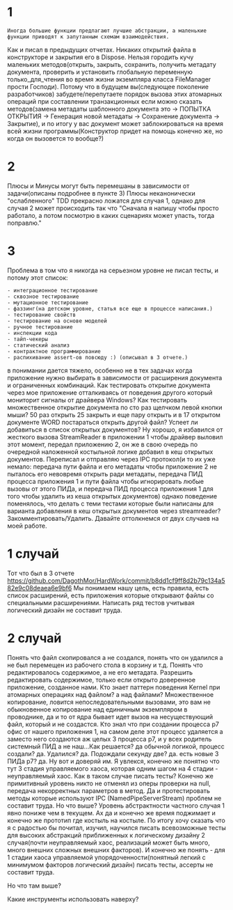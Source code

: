 ﻿# 1
```
Иногда большие функции предлагают лучшие абстракции, а маленькие функции приводят к запутанным схемам взаимодействия.
```
Как и писал в предыдущих отчетах. Никаких открытий файла в конструкторе и закрытия его в Dispose. Нельзя городить кучу маленьких методов(открыть, закрыть, сохранить, получить метадату документа, проверить и установить глобальную переменную только_для_чтения во время жизни экземпляра класса FileManager прости Господи). Потому что в будущем вы(следующее поколение разработчиков) забудете/перепутаете порядок вызова этих атомарных операций при составлении транзакционных если можно сказать методов(замена метадаты шаблонного документа это -> ПОПЫТКА ОТКРЫТИЯ -> Генерация новой метадаты -> Сохранение документа -> Закрытие), и по итогу у вас документ может заблокироваться на время всей жизни программы(Конструктор придет на помощь конечно же, но когда он вызовется то вообще?)

# 2
Плюсы и Минусы могут быть перемешаны в зависимости от задачи(описаны подробнее в пункте 3)
Плюсы неканонически "ослабленного" TDD прекрасно ложатся для случая 1, однако для случая 2 может происходить так что "Сначала я напишу чтобы просто работало, а потом посмотрю в каких сценариях может упасть, тогда поправлю."
# 3 
Проблема в том что я никогда на серьезном уровне не писал тесты, и потому этот список:
```
- интеграционное тестирование
- сквозное тестирование
- мутационное тестирование
- фаззинг(на детском уровне, статья все еще в процессе написания.)
- тестирование свойств
- тестирование на основе моделей
- ручное тестирование
- инспекции кода
- тайп-чекеры
- статический анализ
- контрактное программирование
- распихивание assert-ов повсюду :) (описывал в 3 отчете.)
```
в понимании дается тяжело, особенно не в тех задачах когда приложение нужно выбирать в зависимости от расширения документа и ограниченных комбинаций. Как тестировать открытие документа через мое приложение отталкиваясь от поведения другого который мониторит сигналы от драйвера Windows? Как тестировать множественное открытие документа по сто раз щелчком левой кнопки мыши? 50 раз открыть 25 закрыть и еще пару открыть и в 17 открытом документе WORD постараться открыть другой файл? Успеет ли добавиться в список открытых документов? Ну хорошо, я избавился от жесткого вызова StreamReader в приложении 1 чтобы драйвер выловил этот момент, передал приложению 2, он же в свою очередь по очередной наложенной костыльной логике добавил в кеш открытых документов. Переписал и отправляю через IPC протокол(и то их уже немало: передача пути файла и его метадаты чтобы приложение 2 не пыталось его невовремя открыть ради метадаты, передача ПИД процесса приложения 1 и пути файла чтобы игнорировать любые вызовы от этого ПИДа, и передача ПИД процесса приложения 1 для того чтобы удалить из кеша открытых документов) однако поведение поменялось, что делать с теми тестами которые были написаны для варианта добавления в кеш открытых документов через streamreader? Закомментировать/Удалить.
Давайте оттолкнемся от двух случаев на моей работе.
# 1 случай
Тот что был в 3 отчете
https://github.com/DagothMor/HardWork/commit/b8dd1cf9ff8d2b79c134a582e9c08deaea6e9bf6
Мы понимаем нашу цель, есть правила, есть список расширений, есть приложения которые открывают файлы со специальными расширениями.
Написать ряд тестов учитывая логический дизайн не составит труда.

# 2 случай
Понять что файл скопировался а не создался, понять что он удалился а не был перемещен из рабочего стола в корзину и т.д.
Понять что редактировалось содержимое, а не его метадата. Разрешить редактировать содержимое, только если открыто доверенное приложение, созданное нами.
Кто знает паттерн поведения Kernel при атомарных операциях над файлом? а над файлами? Множественное копирование, ловится непоследовательными вызовами, это вам не обыкновенное копирование над единичным экземпляром в проводнике, да и то от ядра бывает идет вызов на несуществующий файл, который и не создастся. Кто знал что при создании процесса р7 офис от нашего приложения 1, на самом деле этот процесс удаляется а заместо него создаются аж целых 3 процесса р7, и у всех родитель системный ПИД а не наш...Как решается? да обычной логикой, процесс создали? да. Удалился? да. Подождали секунду две? да. есть новые 3 ПИДа р7? да. Ну вот и доверяй им.
Я увлекся, конечно же понятно что тут 3 стадия управляемого хаоса, которая одним шагом на 4 стадии - неуправляемый хаос.
Как в таком случае писать тесты? Конечно же примитивный уровень никто не отменял из оперы проверки на null, передача некорректных параметров в метод. Да и протестировать методы которые используют IPC (NamedPipeServerStream) проблем не составит труда. Но что выше? Уровень абстрактности частного случая 1 явно пониже чем в текущем.
Ах да и конечно же время поджимает и конечно же прототип где костыль на костыле.
По итогу хочу сказать что я с радостью бы почитал, изучил, научился писать всевозможные тесты для высоких абстракций приближенных к логическому дизайну 2 случая(почти неуправляемый хаос, реализаций может быть много, много внешних сложных внешних факторов).
И конечно же понять - для 1 стадии хаоса управляемой упорядоченности(понятный легкий с минимумом факторов логический дизайн) писать тесты, ассерты не составит труда. 

Но что там выше?

Какие инструменты использовать наверху?